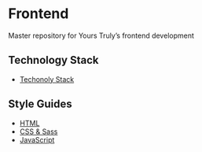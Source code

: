 # Frontend
Master repository for Yours Truly’s frontend development

## Technology Stack
- [Techonoly Stack](https://stackshare.io/yours-truly/yours-truly)

## Style Guides
- [HTML](html.md)
- [CSS & Sass](css.md)
- [JavaScript](javascript.md)
